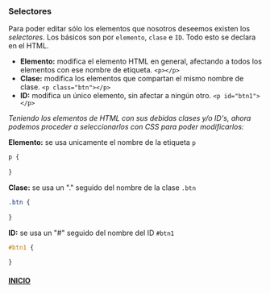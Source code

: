 ### Selectores
Para poder editar sólo los elementos que nosotros deseemos existen los *selectores*. Los básicos son por `elemento`, `clase` e `ID`. Todo esto se declara en el HTML.

- **Elemento:** modifica el elemento HTML en general, afectando a todos los elementos con ese nombre de etiqueta. `<p></p>`
- **Clase:** modifica los elementos que compartan el mismo nombre de clase. `<p class="btn"></p>`
- **ID:** modifica un único elemento, sin afectar a ningún otro. `<p id="btn1"></p>`

*Teniendo los elementos de HTML con sus debidas clases y/o ID's, ahora podemos proceder a seleccionarlos con CSS para poder modificarlos:*

**Elemento:** se usa unicamente el nombre de la etiqueta `p`
```css 
p {
    
}
```
**Clase:** se usa un "." seguido del nombre de la clase `.btn`
```css 
.btn {
    
}
```
**ID:** se usa un "#" seguido del nombre del ID `#btn1`
```css 
#btn1 {
    
}
```

#### [INICIO](../README.md)
